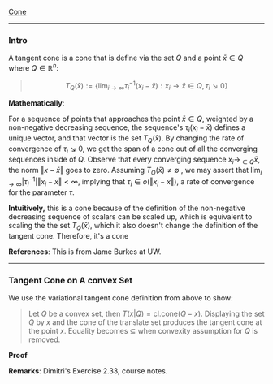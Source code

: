 [Cone](Cone.md)


--- 
### **Intro**

A tangent cone is a cone that is define via the set $Q$ and a point $\bar{x}\in Q$ where $Q\in \mathbb{R}^n$: 

> $$
> T_Q(\bar{x}):= 
> \left\lbrace
>     \lim_{i \rightarrow ∞} \tau_i^{-1}(x_i - \bar{x}): 
>     x_i \rightarrow \bar{x} \in Q, \tau_i ↘ 0
> \right\rbrace
> $$

**Mathematically**: 

For a sequence of points that approaches the point $\bar{x}\in Q$, weighted by a non-negative decreasing sequence, the sequence's $\tau_i(x_i - \bar{x})$ defines a unique vector, and that vector is the set $T_{Q}(\bar{x})$. By changing the rate of convergence of $\tau_i\searrow 0$, we get the span of a cone out of all the converging sequences inside of $Q$. Observe that every converging sequence $x_i\rightarrow_{\in Q} \bar x$, the norm $\Vert x - \bar x\Vert$ goes to zero. Assuming $T_Q(\bar x)\neq \emptyset$ , we may assert that $\lim_{i\rightarrow \infty} |\tau_i^{-1}|\Vert x_i - \bar x\Vert < \infty$, implying that $\tau_i \in o(\Vert x_i - \bar x\Vert)$, a rate of convergence for the parameter $\tau$. 

**Intuitively,** this is a cone because of the definition of the non-negative decreasing sequence of scalars can be scaled up, which is equivalent to scaling the the set $T_Q(\bar{x})$, which it also doesn't change the definition of the tangent cone. Therefore, it's a cone 

**References**:
This is from Jame Burkes at UW. 

---
### **Tangent Cone on A convex Set**

We use the variational tangent cone definition from above to show:

> Let $Q$ be a convex set, then $T(x|Q) = \text{cl.cone}(Q - x)$. Displaying the set $Q$ by $x$ and the cone of the translate set produces the tangent cone at the point $x$. Equality becomes $\subseteq$ when convexity assumption for $Q$ is removed. 

**Proof**



**Remarks**: 
Dimitri's Exercise 2.33, course notes. 


